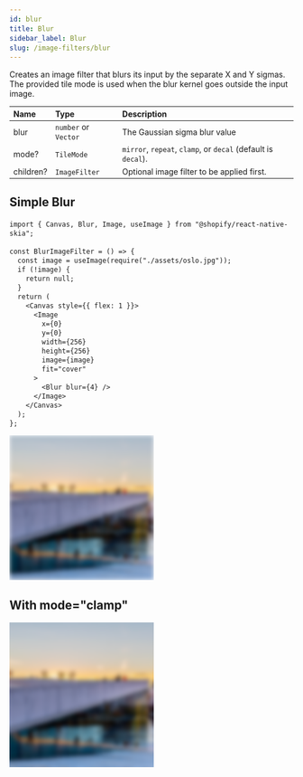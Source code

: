 ```yaml
---
id: blur
title: Blur
sidebar_label: Blur
slug: /image-filters/blur
---
```


Creates an image filter that blurs its input by the separate X and Y sigmas.
The provided tile mode is used when the blur kernel goes outside the input image.

| Name      | Type                 |  Description                                                  |
|:----------|:---------------------|:--------------------------------------------------------------|
| blur      | `number` or `Vector` | The Gaussian sigma blur value                                 |
| mode?     | `TileMode`           | `mirror`, `repeat`, `clamp`, or `decal` (default is `decal`). |
| children? | `ImageFilter`        | Optional image filter to be applied first.                    | 

## Simple Blur

```tsx twoslash
import { Canvas, Blur, Image, useImage } from "@shopify/react-native-skia";

const BlurImageFilter = () => {
  const image = useImage(require("./assets/oslo.jpg"));
  if (!image) {
    return null;
  }
  return (
    <Canvas style={{ flex: 1 }}>
      <Image
        x={0}
        y={0}
        width={256}
        height={256}
        image={image}
        fit="cover"
      >
        <Blur blur={4} />
      </Image>
    </Canvas>
  );
};
```

![Simple Blur](./assets/decal-blur.png)

## With mode="clamp"

![Clamp Blur](./assets/clamp-blur.png)
